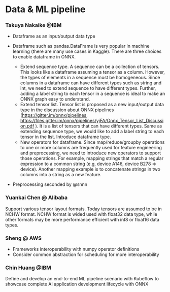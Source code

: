# Data & ML pipeline


### Takuya Nakaike @IBM

- Dataframe as an input/output data type
- Dataframe such as pandas.DataFrame is very popular in machine learning (there are many use cases in Kaggle). There are three choices to enable dataframe in ONNX.
  - Extend sequence type. A sequence can be a collection of tensors. This looks like a dataframe assuming a tensor as a column. However, the types of elements in a sequence must be homogeneous. Since columns in a dataframe can have different types such as string and int, we need to extend sequence to have different types. Further, adding a label string to each tensor in a sequence is ideal to make an ONNX graph easy to understand.
  - Extend tensor list. Tensor list is proposed as a new input/output data type in the discussion about ONNX pipelines (https://gitter.im/onnx/pipelines, https://files.gitter.im/onnx/pipelines/yjFA/Onnx_Tensor_List_Discussion.pdf ). It is a list of tensors that can have different types. Same as extending sequence type, we would like to add a label string to each tensor in the list.
Introduce dataframe type.
  - New operators for dataframe.
Since map/reduce/groupby operations to one or more columns are frequently used for feature engineering and preprocessing, we need to introduce new operators to support those operations. For example, mapping strings that match a regular expression to a common string (e.g, device A146, device B278 ⇒ device). Another mapping example is to concatenate strings in two columns into a string as a new feature.

- Preprocessing seconded by @snnn

### Yuankai Chen @ Alibaba
Support various tensor layout formats. Today tensors are assumed to be in NCHW format. NCHW format is wided used with float32 data type, while other formats may be more performance efficient with int8 or float16 data types.

### Sheng @ AWS
- Frameworks interoperability with numpy operator definitions
- Consider common abstraction for scheduling for more interoperability

### Chin Huang @IBM
Define and develop an end-to-end ML pipeline scenario with Kubeflow to showcase complete AI application development lifecycle with ONNX
